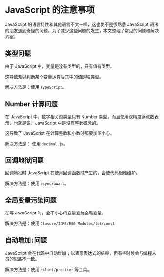# JavaScript 的注意事项

JavaScript 的语言特性和其他语言不太一样，这也使不是很熟悉 JavaScript 语法的朋友遇到奇怪的问题。为了减少这些问题的发生，本文整理了常见的问题和解决方案。

## 类型问题

由于 JavaScript 中，变量是没有类型的，只有值有类型。

这导致难以判断某个变量运算后其中的值是啥类型。

解决方法是：使用 `TypeScript`。

## Number 计算问题

在 JavaScript 中，数字相关的类型只有 Number 类型，而且使用双精度浮点数表示，也就是说，JavaScript 中是没有整数概念的。

这导致了 JavaScript 在计算整数和小数时都要加倍小心。

解决方法是： 使用 `decimal.js`。

## 回调地狱问题

回调地狱时 JavaScript 在使用回调函数时产生的，会使代码很难维护。

解决方法是：使用 `async/await`。

## 全局变量污染问题

在写 JavaScript 时，会不小心将变量变为全局变量。

解决方法是：使用 `Closure/IIFE/ES6 Modules/let/const`

## 自动增加`;`问题

JavaScript 会在代码中自动增加 `;` 以表示表达式的结束，但有些时候会与编程人员的思路不一致。

解决方法是：使用 `eslint/prettier` 等工具。
